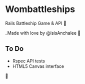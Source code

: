 # Wombattleships
Rails Battleship Game & API :100:

_Made with love by @isisAnchalee :dancer: 

## To Do

- Rspec API tests
- HTML5 Canvas interface

:shit:

